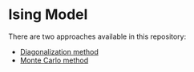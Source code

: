 # Ising Model

There are two approaches available in this repository:
- [Diagonalization method](./docs/diagonalization.md)
- [Monte Carlo method](./docs/montecarlo.md)
